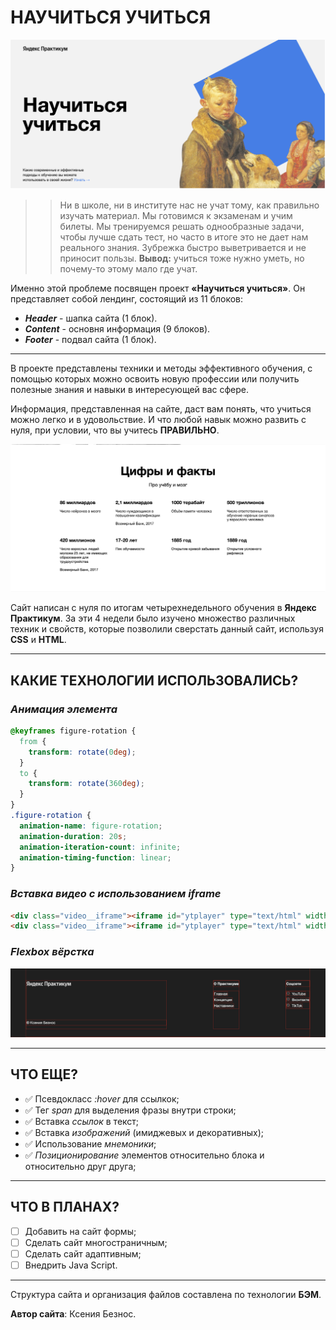 # НАУЧИТЬСЯ УЧИТЬСЯ

![Alt-шапка](/images/Header.png)

>> Ни в школе, ни в институте нас не учат тому, как правильно изучать материал. Мы готовимся к экзаменам и учим билеты. Мы тренируемся решать однообразные задачи, чтобы лучше сдать тест, но часто в итоге это не дает нам реального знания. Зубрежка быстро выветривается и не приносит пользы. **Вывод:** учиться тоже нужно уметь, но почему-то этому мало где учат.



Именно этой проблеме посвящен проект **«Научиться учиться»**.
Он представляет собой лендинг, состоящий из 11 блоков:
- **_Header_** - шапка сайта (1 блок).
- **_Content_** - основня информация (9 блоков).
- **_Footer_** - подвал сайта (1 блок).

____

В проекте представлены техники и методы эффективного обучения, с помощью которых можно освоить новую профессии или получить полезные знания и навыки в интересующей вас сфере.


Информация, представленная на сайте, даст вам понять, что учиться можно легко и в удовольствие. И что любой навык можно развить с нуля, при условии, что вы учитесь **ПРАВИЛЬНО**.


![Alt-Факты](/images/Facts.png)


Сайт написан с нуля по итогам четырехнедельного обучения в **Яндекс Практикум**.
За эти 4 недели было изучено множество различных техник и свойств, которые позволили сверстать данный сайт, используя **CSS** и **HTML**.

____

## **КАКИЕ ТЕХНОЛОГИИ ИСПОЛЬЗОВАЛИСЬ?**


### _Анимация элемента_

```css
@keyframes figure-rotation {
  from {
    transform: rotate(0deg);
  }
  to {
    transform: rotate(360deg);
  }
}
.figure-rotation {
  animation-name: figure-rotation;
  animation-duration: 20s;
  animation-iteration-count: infinite;
  animation-timing-function: linear;
}
```

### _Вставка видео с использованием iframe_

```html
<div class="video__iframe"><iframe id="ytplayer" type="text/html" width="515" height="316" src="https://www.youtube.com/embed/arj7oStGLkU" frameborder="0" allowfullscreen></iframe></div>
<div class="video__iframe"><iframe id="ytplayer" type="text/html" width="515" height="316" src="https://www.youtube.com/embed/5MgBikgcWnY" frameborder="0" allowfullscreen></iframe></div>
```

### _Flexbox вёрстка_

![Alt-Флекс](/images/Flexbox.png)

____

## **ЧТО ЕЩЕ?**

- :white_check_mark: Псевдокласс _:hover_ для ссылкок;
- :white_check_mark: Тег _span_ для выделения фразы внутри строки;
- :white_check_mark: Вставка _ссылок_ в текст;
- :white_check_mark: Вставка _изображений_ (имиджевых и декоративных);
- :white_check_mark: Использование _мнемоники_;
- :white_check_mark: _Позиционирование_ элементов относительно блока и относительно друг друга;

____

## **ЧТО В ПЛАНАХ?**

- [ ] Добавить на сайт формы;
- [ ] Сделать сайт многостраничным;
- [ ] Сделать сайт адаптивным;
- [ ] Внедрить Java Script.

____

Структура сайта и организация файлов составлена по технологии **БЭМ**.

**Автор сайта**: Ксения Безнос.

